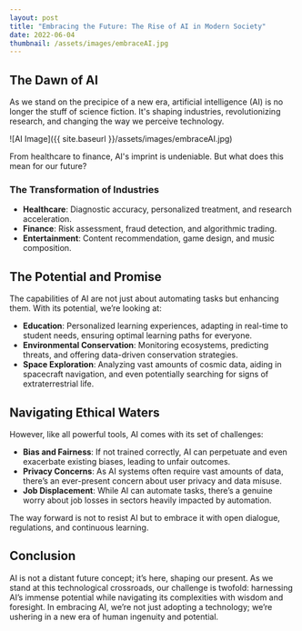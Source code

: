 ```yaml
---
layout: post
title: "Embracing the Future: The Rise of AI in Modern Society"
date: 2022-06-04
thumbnail: /assets/images/embraceAI.jpg
---
```


## The Dawn of AI

As we stand on the precipice of a new era, artificial intelligence (AI) is no longer the stuff of science fiction. It's shaping industries, revolutionizing research, and changing the way we perceive technology. <!--more-->

![AI Image]({{ site.baseurl }}/assets/images/embraceAI.jpg)

From healthcare to finance, AI's imprint is undeniable. But what does this mean for our future?

### The Transformation of Industries

- **Healthcare**: Diagnostic accuracy, personalized treatment, and research acceleration.
- **Finance**: Risk assessment, fraud detection, and algorithmic trading.
- **Entertainment**: Content recommendation, game design, and music composition.

## The Potential and Promise

The capabilities of AI are not just about automating tasks but enhancing them. With its potential, we’re looking at:

- **Education**: Personalized learning experiences, adapting in real-time to student needs, ensuring optimal learning paths for everyone.
- **Environmental Conservation**: Monitoring ecosystems, predicting threats, and offering data-driven conservation strategies.
- **Space Exploration**: Analyzing vast amounts of cosmic data, aiding in spacecraft navigation, and even potentially searching for signs of extraterrestrial life.

## Navigating Ethical Waters 

However, like all powerful tools, AI comes with its set of challenges:

- **Bias and Fairness**: If not trained correctly, AI can perpetuate and even exacerbate existing biases, leading to unfair outcomes.
- **Privacy Concerns**: As AI systems often require vast amounts of data, there’s an ever-present concern about user privacy and data misuse.
- **Job Displacement**: While AI can automate tasks, there’s a genuine worry about job losses in sectors heavily impacted by automation.

The way forward is not to resist AI but to embrace it with open dialogue, regulations, and continuous learning.

## Conclusion 

AI is not a distant future concept; it’s here, shaping our present. As we stand at this technological crossroads, our challenge is twofold: harnessing AI’s immense potential while navigating its complexities with wisdom and foresight. In embracing AI, we’re not just adopting a technology; we’re ushering in a new era of human ingenuity and potential.
